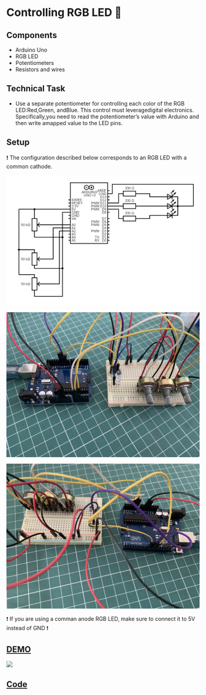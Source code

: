 # Controlling RGB LED :rotating_light:

## Components
* Arduino Uno
* RGB LED 
* Potentiometers
* Resistors and wires

## Technical Task

* Use a separate potentiometer for controlling each color of the RGB LED:Red,Green, andBlue.  This control must leveragedigital electronics.  Specifically,you  need  to  read  the  potentiometer’s  value  with  Arduino  and  then  write  amapped value to the LED pins.

## Setup

:exclamation: The configuration described below corresponds to an RGB LED with a common cathode.

![](https://github.com/radubuzas/IntroductionToRobotics/blob/master/Assets/circuit.png)

![](https://github.com/radubuzas/IntroductionToRobotics/blob/master/Assets/front.jpg)

![](https://github.com/radubuzas/IntroductionToRobotics/blob/master/Assets/back.jpg)

:exclamation: If you are using a comman anode RGB LED, make sure to connect it to 5V instead of GND :exclamation:

## [DEMO](https://youtu.be/Rtv_YgjhBqY)
[![](https://img.youtube.com/vi/Rtv_YgjhBqY/0.jpg)](https://youtu.be/Rtv_YgjhBqY)

## [Code](https://github.com/radubuzas/IntroductionToRobotics/blob/master/Homework/%231/Homework1.ino)